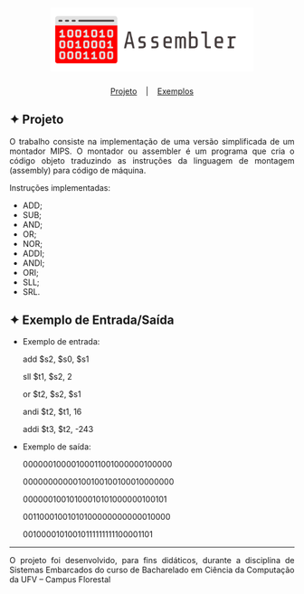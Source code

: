 <h1 align="center">
    <img alt="Logo" title="Assembler" src="images/Assembler.svg" width="360px" />
</h1>

<p align="center">
  <a href="#-projeto">Projeto</a>
  &nbsp;&nbsp;&nbsp;|&nbsp;&nbsp;&nbsp;
  <a href="#-exemplos">Exemplos</a>
</p>

## ✦ Projeto
<p align="justify">O trabalho consiste na implementação de uma versão simplificada de um montador MIPS. O montador ou assembler é um programa que cria o código objeto traduzindo as instruções da linguagem de montagem (assembly) para código de máquina.</p>

<p align="justify">Instruções implementadas:</p>

- ADD;
- SUB;
- AND;
- OR;
- NOR;
- ADDI;
- ANDI;
- ORI;
- SLL;
- SRL.

## ✦ Exemplo de Entrada/Saída

- Exemplo de entrada:
	<p align="justify">add $s2, $s0, $s1</p>
	<p align="justify">sll $t1, $s2, 2</p>
	<p align="justify">or $t2, $s2, $s1</p>
	<p align="justify">andi $t2, $t1, 16</p>
	<p align="justify">addi $t3, $t2, -243</p>

- Exemplo de saída:
	<p align="justify">00000010000100011001000000100000</p>
	<p align="justify">00000000000100100100100010000000</p>
	<p align="justify">00000010010100010101000000100101</p>
	<p align="justify">00110001001010100000000000010000</p>
	<p align="justify">00100001010010111111111100001101</p>

---

<p align="justify">O projeto foi desenvolvido, para fins didáticos, durante a disciplina de Sistemas Embarcados do curso de Bacharelado em Ciência da Computação da UFV – Campus Florestal</p>
